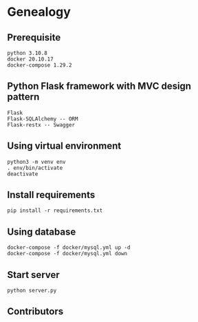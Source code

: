 # Genealogy

## Prerequisite

```
python 3.10.8
docker 20.10.17
docker-compose 1.29.2
```

## Python Flask framework with MVC design pattern

```
Flask
Flask-SQLAlchemy -- ORM
Flask-restx -- Swagger
```

## Using virtual environment

```
python3 -m venv env
. env/bin/activate
deactivate
```

## Install requirements

```
pip install -r requirements.txt
```

## Using database

```
docker-compose -f docker/mysql.yml up -d
docker-compose -f docker/mysql.yml down
```

## Start server

```
python server.py
```

## Contributors
